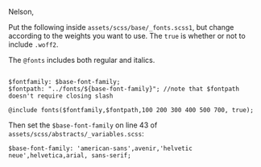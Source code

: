 Nelson,

Put the following inside `assets/scss/base/_fonts.scss1`, but change according to the weights you want to use. The `true` is whether or not to include `.woff2`. 

The `@fonts` includes both regular and italics.

```

$fontfamily: $base-font-family;
$fontpath: "../fonts/${base-font-family}"; //note that $fontpath doesn't require closing slash

@include fonts($fontfamily,$fontpath,100 200 300 400 500 700, true);

```

Then set the `$base-font-family` on line 43 of `assets/scss/abstracts/_variables.scss`:

```
$base-font-family: 'american-sans',avenir,'helvetic neue',helvetica,arial, sans-serif;
```






